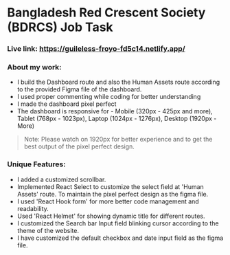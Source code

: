 # Bangladesh Red Crescent Society (BDRCS) Job Task
### Live link: https://guileless-froyo-fd5c14.netlify.app/

### About my work:
- I build the Dashboard route and also the Human Assets route according to the provided Figma file of the dashboard.
- I used proper commenting while coding for better understanding
- I made the dashboard pixel perfect
- The dashboard is responsive for - Mobile (320px - 425px and more), Tablet (768px - 1023px), Laptop (1024px - 1276px), Desktop (1920px - More)
> Note: Please watch on 1920px for better experience and to get the best output of the pixel perfect design. 

### Unique Features:
- I added a customized scrollbar.
- Implemented React Select to customize the select field at 'Human Assets' route. To maintain the pixel perfect design as the figma file.
- I used 'React Hook form' for more better code management and readability.
- Used 'React Helmet' for showing dynamic title for different routes.
- I customized the Search bar Input field blinking cursor according to the theme of the website.
- I have customized the default checkbox and date input field as the figma file.
